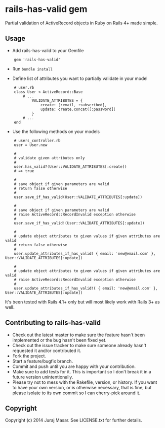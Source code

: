 # rails-has-valid gem

Partial validation of ActiveRecord objects in Ruby on Rails 4+ made simple.

## Usage

* Add rails-has-valid to your Gemfile

```
	gem 'rails-has-valid'
```

* Run `bundle install`

* Define list of attributes you want to partially validate in your model

```
	# user.rb
	class User < ActiveRecord::Base
		# ...
			VALIDATE_ATTRIBUTES = {
				create: [:email, :subscribed],
				update: create.concat([:password])
			}
		# ...
	end
```

* Use the following methods on your models

```
	# users_controller.rb
	user = User.new

	#
	# validate given attributes only
	#
	user.has_valid?(User::VALIDATE_ATTRIBUTES[:create])
	# => true

	# 
	# save object if given parameters are valid
	# return false otherwise
	#
	user.save_if_has_valid(User::VALIDATE_ATTRIBUTES[:update])

	# 
	# save object if given parameters are valid
	# raise ActiveRecord::RecordInvalid exception otherwise
	#
	user.save_if_has_valid!(User::VALIDATE_ATTRIBUTES[:update])	

	#
	# update object attributes to given values if given attributes are valid
	# return false otherwise
	#
	user.update_attributes_if_has_valid( { email: 'new@email.com' }, User::VALIDATE_ATTRIBUTES[:update])

	#
	# update object attributes to given values if given attributes are valid
	# raise ActiveRecord::RecordInvalid exception otherwise
	#
	user.update_attributes_if_has_valid!( { email: 'new@email.com' }, User::VALIDATE_ATTRIBUTES[:update])	
```

It's been tested with Rails 4.1+ only but will most likely work with Rails 3+ as well.

## Contributing to rails-has-valid
 
* Check out the latest master to make sure the feature hasn't been implemented or the bug hasn't been fixed yet.
* Check out the issue tracker to make sure someone already hasn't requested it and/or contributed it.
* Fork the project.
* Start a feature/bugfix branch.
* Commit and push until you are happy with your contribution.
* Make sure to add tests for it. This is important so I don't break it in a future version unintentionally.
* Please try not to mess with the Rakefile, version, or history. If you want to have your own version, or is otherwise necessary, that is fine, but please isolate to its own commit so I can cherry-pick around it.

## Copyright

Copyright (c) 2014 Juraj Masar. See LICENSE.txt for
further details.

